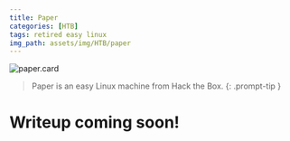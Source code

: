 ```yaml
---
title: Paper
categories: [HTB]
tags: retired easy linux
img_path: assets/img/HTB/paper
---
```


![paper.card](Paper.png)

> Paper is an easy Linux machine from Hack the Box. 
{: .prompt-tip }

# Writeup coming soon!